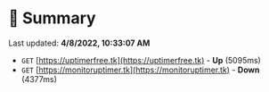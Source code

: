# 📖 Summary
Last updated: **4/8/2022, 10:33:07 AM**

- `GET` [https://uptimerfree.tk](https://uptimerfree.tk) - **Up** (5095ms)
- `GET` [https://monitoruptimer.tk](https://monitoruptimer.tk) - **Down** (4377ms)
